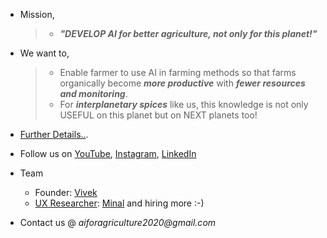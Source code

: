 


- Mission,   
  > - ***"DEVELOP AI for better agriculture, not only for this planet!"***   

- We want to, 
  > - Enable farmer to use AI in farming methods so that farms organically become ***more productive*** with ***fewer resources and monitoring***. 
  > - For ***interplanetary spices*** like us, this knowledge is not only USEFUL on this planet but on NEXT planets too!


- [Further Details..](./ai_for_agriculture.md).

- Follow us on [YouTube](https://www.youtube.com/channel/UCnqChxUetinozBSUvYec_ww/playlists), [Instagram](https://www.instagram.com/ai_for_agriculture/), [LinkedIn](https://www.linkedin.com/company/ai-for-agriculture)

- Team   
  - Founder: [Vivek](https://www.linkedin.com/today/author/vivek-bombatkar) 
  - [UX Researcher](./assets/pages/User_Experience_Researcher.md): [Minal](https://www.linkedin.com/in/minalbombatkar/) and hiring more :-)

- Contact us @ _aiforagriculture2020@gmail.com_  
